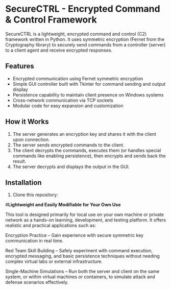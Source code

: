 # SecureCTRL - Encrypted Command & Control Framework

SecureCTRL is a lightweight, encrypted command and control (C2) framework written in Python. It uses symmetric encryption (Fernet from the Cryptography library) to securely send commands from a controller (server) to a client agent and receive encrypted responses. 

## Features
- Encrypted communication using Fernet symmetric encryption
- Simple GUI controller built with Tkinter for command sending and output display
- Persistence capability to maintain client presence on Windows systems
- Cross-network communication via TCP sockets
- Modular code for easy expansion and customization

## How it Works
1. The server generates an encryption key and shares it with the client upon connection.
2. The server sends encrypted commands to the client.
3. The client decrypts the commands, executes them (or handles special commands like enabling persistence), then encrypts and sends back the result.
4. The server decrypts and displays the output in the GUI.

## Installation

1. Clone this repository:


#**Lightweight and Easily Modifiable for Your Own Use**

This tool is designed primarily for local use on your own machine or private network as a hands-on learning, development, and testing platform. It offers realistic and practical applications such as:

Encryption Practice – Gain experience with secure symmetric key communication in real time.

Red Team Skill Building – Safely experiment with command execution, encrypted messaging, and basic persistence techniques without needing complex virtual labs or external infrastructure.

Single-Machine Simulations – Run both the server and client on the same system, or within virtual machines or containers, to simulate attack and defense scenarios effectively.
